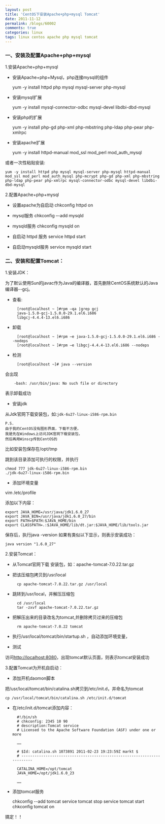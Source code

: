 ```yaml
---
layout: post
title: 'CentOS下安装Apache+php+mysql Tomcat'
date: 2011-11-12
permalink: /blogs/60002
comments: true
categories: linux
tags: linux centos apache php mysql tomcat
---
```


### 一、安装及配置Apache+php+mysql

1.安装Apache+php+mysql

- 安装Apache+php+Mysql，php连接mysql的组件

    yum -y install httpd php mysql mysql-server php-mysql

- 安装mysql扩展

    yum -y install mysql-connector-odbc mysql-devel libdbi-dbd-mysql

- 安装php的扩展

    yum -y install php-gd php-xml php-mbstring php-ldap php-pear php-xmlrpc

- 安装apache扩展

    yum -y install httpd-manual mod_ssl mod_perl mod_auth_mysql

<!--more-->

或者一次性粘贴安装:

    yum -y install httpd php mysql mysql-server php-mysql httpd-manual mod_ssl mod_perl mod_auth_mysql php-mcrypt php-gd php-xml php-mbstring php-ldap php-pear php-xmlrpc mysql-connector-odbc mysql-devel libdbi-dbd-mysql

2.配置Apache+php+mysql

- 设置apache为自启动 chkconfig httpd on

- mysql服务 chkconfig –-add mysqld

- mysqld服务 chkconfig mysqld on

- 自启动 httpd 服务 service httpd start

- 自启动mysqld服务 service mysqld start

### 二、安装和配置Tomcat：

1.安装JDK：

为了默认使用Sun的javac作为Java的编译器，首先删除CentOS系统默认的Java编译器--gcj。

- 查看:

        [root@localhost ~ ]#rpm –qa |grep gcj
        java-1.5.0-gcj-1.5.0.0-29.1.el6.i686
        libgcj-4.4.4-13.el6.i686

- 卸载

        [root@localhost ~ ]#rpm –e java-1.5.0-gcj-1.5.0.0-29.1.el6.i686 --nodeps
        [root@localhost ~ ]#rpm –e libgcj-4.4.4-13.el6.i686 --nodeps

- 检测

        [root@localhost ~]# java --version

会出现

        -bash: /usr/bin/java: No such file or directory

表示卸载成功

- 安装jdk

从Jdk官网下载安装包，如:`jdk-6u27-linux-i586-rpm.bin`

    P.S.
    由于我的CentOS没有图形界面，下载不方便，
    我是先在Windows上访问JDK官网下载安装包，
    然后再用Winscp传到CentOS的

比如安装包保存在/opt/tmp

跳到该目录添加可执行的权限，并执行

    chmod 777 jdk-6u27-linux-i586-rpm.bin
    ./jdk-6u27-linux-i586-rpm.bin

- 添加环境变量

vim /etc/profile

添加以下内容：

    export JAVA_HOME=/usr/java/jdk1.6.0_27
    export JAVA_BIN=/usr/java/jdk1.6.0_27/bin
    export PATH=$PATH:$JAVA_HOME/bin
    export CLASSPATH=.:$JAVA_HOME/lib/dt.jar:$JAVA_HOME/lib/tools.jar

保存后，执行java -version 如果有类似以下显示，则表示安装成功：

    java version "1.6.0_27"

2.安装Tomcat：

- 从Tomcat官网下载 安装包，如：apache-tomcat-7.0.22.tar.gz

- 把该压缩包拷贝到/usr/local

        cp apache-tomcat-7.0.22.tar.gz /usr/local

- 跳转到/usr/local，并解压压缩包

        cd /usr/local
        tar -zxvf apache-tomcat-7.0.22.tar.gz

- 把解压出来的目录改名为tomcat,并删除拷贝过来的压缩包

        rm apache-tomcat-7.0.22 tomcat

- 执行/usr/local/tomcat/bin/startup.sh ，自动添加环境变量，

- 测试

访问<http://localhost:8080>，出现tomcat默认页面，则表示tomcat安装成功

3.配置Tomcat为开机自启动：

- 添加开机daomon脚本

把/usr/local/tomcat/bin/catalina.sh拷贝到/etc/init.d，并命名为tomcat

    cp /usr/local/tomcat/bin/catalina.sh /etc/init.d/tomcat

- 在/etc/init.d/tomcat添加内容：

        #!/bin/sh
        # chkconfig: 2345 10 90
        # description:Tomcat service
        # Licensed to the Apache Software Foundation (ASF) under one or more

        ……

        # $Id: catalina.sh 1073891 2011-02-23 19:23:59Z markt $
        # ------------------------------------------------------------------------

        CATALINA_HOME=/opt/tomcat 
        JAVA_HOME=/opt/jdk1.6.0_23

        ……

- 添加tomcat服务

    chkconfig --add tomcat
    service tomcat stop
    service tomcat start
    chkconfig tomcat on

搞定！！
